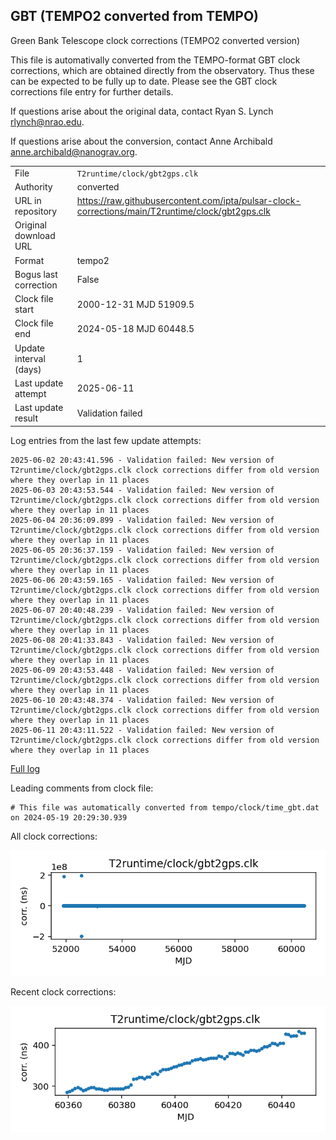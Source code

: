 
## GBT (TEMPO2 converted from TEMPO)

Green Bank Telescope clock corrections (TEMPO2 converted version)

This file is automativally converted from the TEMPO-format GBT
clock corrections, which are obtained directly from the observatory.
Thus these can be expected to be fully up to date. Please see the
GBT clock corrections file entry for further details.

If questions arise about the original data, contact Ryan S. Lynch
<rlynch@nrao.edu>.

If questions arise about the conversion, contact Anne Archibald
<anne.archibald@nanograv.org>.

|     |     |
|:--- |:--- |
| File | `T2runtime/clock/gbt2gps.clk` |
| Authority | converted |
| URL in repository | <https://raw.githubusercontent.com/ipta/pulsar-clock-corrections/main/T2runtime/clock/gbt2gps.clk> |
| Original download URL | <None> |
| Format | tempo2 |
| Bogus last correction | False |
| Clock file start | 2000-12-31 MJD 51909.5 |
| Clock file end | 2024-05-18 MJD 60448.5 |
| Update interval (days) | 1 |
| Last update attempt | 2025-06-11 |
| Last update result | Validation failed |

Log entries from the last few update attempts:
```
2025-06-02 20:43:41.596 - Validation failed: New version of T2runtime/clock/gbt2gps.clk clock corrections differ from old version where they overlap in 11 places
2025-06-03 20:43:53.544 - Validation failed: New version of T2runtime/clock/gbt2gps.clk clock corrections differ from old version where they overlap in 11 places
2025-06-04 20:36:09.899 - Validation failed: New version of T2runtime/clock/gbt2gps.clk clock corrections differ from old version where they overlap in 11 places
2025-06-05 20:36:37.159 - Validation failed: New version of T2runtime/clock/gbt2gps.clk clock corrections differ from old version where they overlap in 11 places
2025-06-06 20:43:59.165 - Validation failed: New version of T2runtime/clock/gbt2gps.clk clock corrections differ from old version where they overlap in 11 places
2025-06-07 20:40:48.239 - Validation failed: New version of T2runtime/clock/gbt2gps.clk clock corrections differ from old version where they overlap in 11 places
2025-06-08 20:41:33.843 - Validation failed: New version of T2runtime/clock/gbt2gps.clk clock corrections differ from old version where they overlap in 11 places
2025-06-09 20:43:53.448 - Validation failed: New version of T2runtime/clock/gbt2gps.clk clock corrections differ from old version where they overlap in 11 places
2025-06-10 20:43:48.374 - Validation failed: New version of T2runtime/clock/gbt2gps.clk clock corrections differ from old version where they overlap in 11 places
2025-06-11 20:43:11.522 - Validation failed: New version of T2runtime/clock/gbt2gps.clk clock corrections differ from old version where they overlap in 11 places
```
[Full log](https://raw.githubusercontent.com/ipta/pulsar-clock-corrections/main/log/T2runtime/clock/gbt2gps.clk.log)

Leading comments from clock file:

    # This file was automatically converted from tempo/clock/time_gbt.dat on 2024-05-19 20:29:30.939



All clock corrections:

![plot of all clock corrections](gbt2gps.clk.png "All corrections")

Recent clock corrections:

![plot of recent clock corrections](gbt2gps.clk.short.png "Recent corrections")

